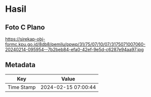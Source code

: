 # Hasil

## Foto C Plano

https://sirekap-obj-formc.kpu.go.id/8db8/pemilu/ppwp/31/75/07/10/07/3175071007060-20240214-095954--7b2beb84-efa0-42ef-9e5d-c6287e94aa97.jpg


## Metadata

| Key        | Value               |
| ---------- | ------------------- |
| Time Stamp | 2024-02-15 07:00:44 |



